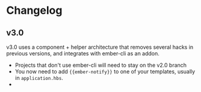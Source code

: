 # Changelog

## v3.0

v3.0 uses a component + helper architecture that removes several hacks in previous versions, and 
integrates with ember-cli as an addon.

- Projects that don't use ember-cli will need to stay on the v2.0 branch
- You now need to add `{{ember-notify}}` to one of your templates, usually in `application.hbs`.
- 
